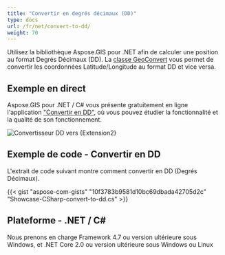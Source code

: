 ```yaml
---
title: "Convertir en degrés décimaux (DD)"
type: docs
url: /fr/net/convert-to-dd/
weight: 70
---
```


Utilisez la bibliothèque Aspose.GIS pour .NET afin de calculer une position au format Degrés Décimaux (DD). La [classe GeoConvert](https://reference.aspose.com/gis/net/aspose.gis/geoconvert) vous permet de convertir les coordonnées Latitude/Longitude au format DD et vice versa.

## **Exemple en direct**

Aspose.GIS pour .NET / C# vous présente gratuitement en ligne l'application ["Convertir en DD"](https://products.aspose.app/gis/coordinates/convert-to-dd), où vous pouvez étudier la fonctionnalité et la qualité de son fonctionnement.

![Convertisseur DD vers {Extension2}](coordinates.png)

## **Exemple de code - Convertir en DD**

L'extrait de code suivant montre comment convertir en DD (Degrés Décimaux).

{{< gist "aspose-com-gists" "10f3783b9581d10bc69dbada42705d2c" "Showcase-CSharp-convert-to-dd.cs" >}}

## **Plateforme - .NET / C#**

Nous prenons en charge Framework 4.7 ou version ultérieure sous Windows, et .NET Core 2.0 ou version ultérieure sous Windows ou Linux
